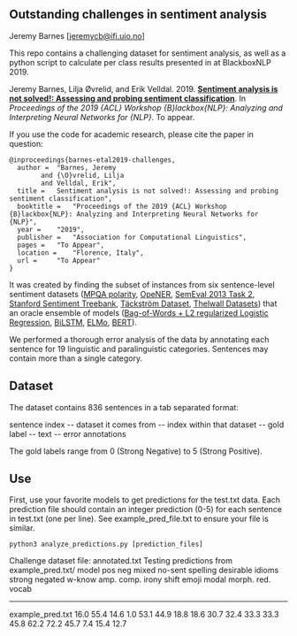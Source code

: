## Outstanding challenges in sentiment analysis

Jeremy Barnes [jeremycb@ifi.uio.no]

This repo contains a challenging dataset for sentiment analysis, as well as a python script to calculate per class results presented in at BlackboxNLP 2019.


Jeremy Barnes, Lilja Øvrelid, and Erik Velldal. 2019. [**Sentiment analysis is not solved!: Assessing and probing sentiment classification**](https://jbarnesspain.github.io/downloads/challenges.pdf). In *Proceedings of the 2019 {ACL} Workshop {B}lackbox{NLP}: Analyzing and Interpreting Neural Networks for {NLP}*. To appear.


If you use the code for academic research, please cite the paper in question:
```
@inproceedings{barnes-etal2019-challenges,
  author =  "Barnes, Jeremy
        and {\O}vrelid, Lilja
        and Velldal, Erik",
  title =   Sentiment analysis is not solved!: Assessing and probing sentiment classification",
  booktitle =   "Proceedings of the 2019 {ACL} Workshop {B}lackbox{NLP}: Analyzing and Interpreting Neural Networks for {NLP}",
  year =    "2019",
  publisher =   "Association for Computational Linguistics",
  pages =   "To Appear",
  location =    "Florence, Italy",
  url =     "To Appear"
}
```




It was created by finding the subset of instances from six sentence-level sentiment datasets ([MPQA polarity](http://aclweb.org/anthology/N15-1146), [OpeNER](http://journal.sepln.org/sepln/ojs/ojs/index.php/pln/article/view/4891), [SemEval 2013 Task 2](https://www.cs.york.ac.uk/semeval-2013/task2.html), [Stanford Sentiment Treebank](http://aclweb.org/anthology/D/D13/D13-1170.pdf), [Täckström Dataset](https://github.com/oscartackstrom/sentence-sentiment-data), [Thelwall Datasets](http://sentistrength.wlv.ac.uk/)) that an oracle ensemble of models ([Bag-of-Words + L2 regularized Logistic Regression](https://aclanthology.info/papers/W17-5202/w17-5202), [BiLSTM](https://aclanthology.info/papers/W17-5202/w17-5202), [ELMo](https://aclanthology.coli.uni-saarland.de/papers/N18-1202/n18-1202), [BERT](https://arxiv.org/abs/1810.04805)).

We performed a thorough error analysis of the data by annotating each sentence for 19 linguistic and paralinguistic categories. Sentences may contain more than a single category.

## Dataset

The dataset contains 836 sentences in a tab separated format:

sentence index -- dataset it comes from -- index within that dataset -- gold label -- text -- error annotations

The gold labels range from 0 (Strong Negative) to 5 (Strong Positive).


## Use

First, use your favorite models to get predictions for the test.txt data. Each prediction file should contain an integer prediction (0-5) for each sentence in test.txt (one per line). See example_pred_file.txt to ensure your file is similar.



```
python3 analyze_predictions.py [prediction_files]
```

Challenge dataset file: annotated.txt
Testing predictions from example_pred.txt/
model               pos    neg    mixed    no-sent    spelling    desirable    idioms    strong    negated    w-know    amp.    comp.    irony    shift    emoji    modal    morph.    red.    vocab
----------------  -----  -----  -------  ---------  ----------  -----------  --------  --------  ---------  --------  ------  -------  -------  -------  -------  -------  --------  ------  -------
example_pred.txt   16.0   55.4     14.6        1.0        53.1         44.9      18.8      18.6       30.7      32.4    33.3     33.3     45.8     62.2     72.2     45.7       7.4    15.4     12.7



